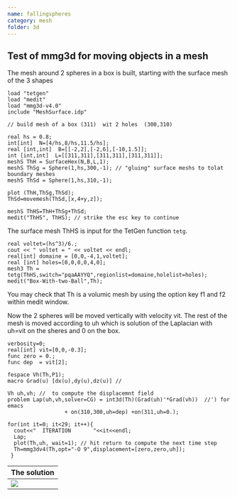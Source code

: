 ```yaml
---
name: fallingspheres
category: mesh
folder: 3d
---
```


## Test of mmg3d for moving objects in a mesh
The mesh around 2 spheres in a box is built, starting with the surface mesh of the 3 shapes
~~~freefem
load "tetgen" 
load "medit" 
load "mmg3d-v4.0"
include "MeshSurface.idp"

// build mesh of a box (311)  wit 2 holes  (300,310)

real hs = 0.8; 
int[int]  N=[4/hs,8/hs,11.5/hs];
real [int,int]  B=[[-2,2],[-2,6],[-10,1.5]];
int [int,int]  L=[[311,311],[311,311],[311,311]];
meshS ThH = SurfaceHex(N,B,L,1);
meshS ThSg = Sphere(1,hs,300,-1); // "gluing" surface meshs to tolat boundary meshes
meshS ThSd = Sphere(1,hs,310,-1); 

plot (ThH,ThSg,ThSd);
ThSd=movemesh(ThSd,[x,4+y,z]);

meshS ThHS=ThH+ThSg+ThSd;
medit("ThHS", ThHS); // strike the esc key to continue

~~~
The surface mesh ThHS is input for the TetGen  function $\texttt{tetg}$.

~~~freefem
real voltet=(hs^3)/6.;
cout << " voltet = " << voltet << endl;
real[int] domaine = [0,0,-4,1,voltet];
real [int] holes=[0,0,0,0,4,0];
mesh3 Th = tetg(ThHS,switch="pqaAAYYQ",regionlist=domaine,holelist=holes);    
medit("Box-With-two-Ball",Th);
~~~
You may check that Th is a volumic mesh by using the option key f1 and f2 within medit window.

Now the 2 spheres will be moved vertically  with velocity vit. The rest of the mesh is moved according to uh which is solution of the Laplacian with uh=vit on the sheres and 0 on the box.
~~~freefem
verbosity=0;
real[int] vit=[0,0,-0.3];
func zero = 0.;
func dep  = vit[2];

fespace Vh(Th,P1); 
macro Grad(u) [dx(u),dy(u),dz(u)] //

Vh uh,vh; //  to compute the displacemnt field 
problem Lap(uh,vh,solver=CG) = int3d(Th)(Grad(uh)'*Grad(vh))  //') for emacs
				  + on(310,300,uh=dep) +on(311,uh=0.); 

for(int it=0; it<29; it++){ 
  cout<<"  ITERATION       "<<it<<endl;
  Lap;
  plot(Th,uh, wait=1); // hit return to compute the next time step
  Th=mmg3dv4(Th,opt="-O 9",displacement=[zero,zero,uh]); 
 }
~~~

| The solution           |
|------------------------|
|![][_solution]          |

[_solution]: https://raw.githubusercontent.com/phtournier/ffmdtest/refs/heads/main/figures/3d/fallingspheres/solution.png
